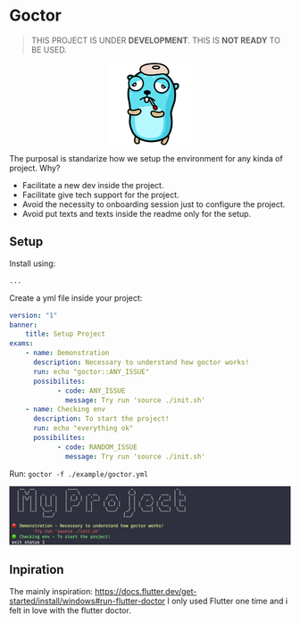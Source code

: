 # Goctor

> THIS PROJECT IS UNDER **DEVELOPMENT**. THIS IS **NOT READY** TO BE USED.

<div style="width:100%; display: flex; justify-content: center;">
    <img src="./temp-logo.png" width="150px">
</div>

The purposal is standarize how we setup the environment for any kinda of project. Why?

- Facilitate a new dev inside the project.
- Facilitate give tech support for the project.
- Avoid the necessity to onboarding session just to configure the project.
- Avoid put texts and texts inside the readme only for the setup.

## Setup

Install using:

```sh
...
```

Create a yml file inside your project:

```yml
version: "1"
banner:
    title: Setup Project
exams:
    - name: Demonstration
      description: Necessary to understand how goctor works!
      run: echo "goctor::ANY_ISSUE"
      possibilites:
            - code: ANY_ISSUE
              message: Try run 'source ./init.sh'
    - name: Checking env
      description: To start the project!
      run: echo "everything ok"
      possibilites:
            - code: RANDOM_ISSUE
              message: Try run 'source ./init.sh'
```

Run: `goctor -f ./example/goctor.yml`

![](./run-example-demo.png)

## Inpiration

The mainly inspiration: https://docs.flutter.dev/get-started/install/windows#run-flutter-doctor
I only used Flutter one time and i felt in love with the flutter doctor.
